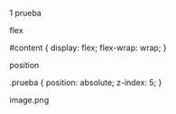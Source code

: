 1 prueba 

flex

#content {
    display: flex;
    flex-wrap: wrap;
}

position

.prueba {
    position: absolute;
    z-index: 5;
}

image.png